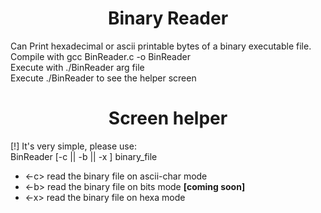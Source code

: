 <h1 align="center">Binary Reader</h1>
<p>
  Can Print hexadecimal or ascii printable bytes of a binary executable file.<br>
  Compile with gcc BinReader.c -o BinReader<br>
  Execute with ./BinReader arg file<br>
  Execute ./BinReader to see the helper screen<br>
  </p>
<h1 align="center">Screen helper</h1>
	<p>		
      [!] It's very simple, please use:<br>
		BinReader [-c || -b || -x ] binary_file <br>
			<ul>
        <li><-c> read the binary file on ascii-char mode<br></li>
          <li><-b> read the binary file on bits mode <strong>[coming soon]</strong><br></li>
          <li><-x> read the binary file on hexa mode<br></li>
            </ul>
  </p>
  
                                                                             
 
